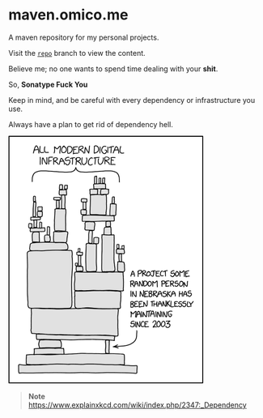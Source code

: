 # maven.omico.me

A maven repository for my personal projects.

Visit the [`repo`](https://github.com/Omico/maven.omico.me/tree/repo) branch to view the content.

Believe me; no one wants to spend time dealing with your **shit**.

So, **Sonatype Fuck You**

Keep in mind, and be careful with every dependency or infrastructure you use.

Always have a plan to get rid of dependency hell.

![Dependency](images/dependency.png)

> **Note** <https://www.explainxkcd.com/wiki/index.php/2347:_Dependency>
